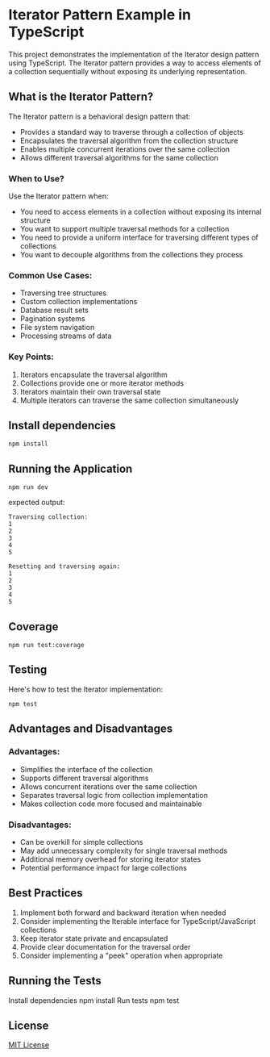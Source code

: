 # Iterator Pattern Example in TypeScript

This project demonstrates the implementation of the Iterator design pattern using TypeScript. The Iterator pattern provides a way to access elements of a collection sequentially without exposing its underlying representation.

## What is the Iterator Pattern?

The Iterator pattern is a behavioral design pattern that:
- Provides a standard way to traverse through a collection of objects
- Encapsulates the traversal algorithm from the collection structure
- Enables multiple concurrent iterations over the same collection
- Allows different traversal algorithms for the same collection

### When to Use?

Use the Iterator pattern when:
- You need to access elements in a collection without exposing its internal structure
- You want to support multiple traversal methods for a collection
- You need to provide a uniform interface for traversing different types of collections
- You want to decouple algorithms from the collections they process

### Common Use Cases:
- Traversing tree structures
- Custom collection implementations
- Database result sets
- Pagination systems
- File system navigation
- Processing streams of data

### Key Points:
1. Iterators encapsulate the traversal algorithm
2. Collections provide one or more iterator methods
3. Iterators maintain their own traversal state
4. Multiple iterators can traverse the same collection simultaneously

## Install dependencies
```shell
npm install
```

## Running the Application
```shell
npm run dev
```
expected output:
```shell
Traversing collection:
1
2
3
4
5

Resetting and traversing again:
1
2
3
4
5
```

## Coverage
```shell
npm run test:coverage
```

## Testing
Here's how to test the Iterator implementation:

```shell
npm test
```

## Advantages and Disadvantages

### Advantages:
- Simplifies the interface of the collection
- Supports different traversal algorithms
- Allows concurrent iterations over the same collection
- Separates traversal logic from collection implementation
- Makes collection code more focused and maintainable

### Disadvantages:
- Can be overkill for simple collections
- May add unnecessary complexity for single traversal methods
- Additional memory overhead for storing iterator states
- Potential performance impact for large collections

## Best Practices

1. Implement both forward and backward iteration when needed
2. Consider implementing the Iterable interface for TypeScript/JavaScript collections
3. Keep iterator state private and encapsulated
4. Provide clear documentation for the traversal order
5. Consider implementing a "peek" operation when appropriate

## Running the Tests

Install dependencies
npm install
Run tests
npm test

## License

[MIT License](LICENSE)